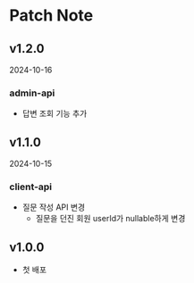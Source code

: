 # Patch Note

## v1.2.0

2024-10-16

### admin-api

- 답변 조회 기능 추가 

## v1.1.0

2024-10-15

### client-api

- 질문 작성 API 변경
  - 질문을 던진 회원 userId가 nullable하게 변경

## v1.0.0

- 첫 배포